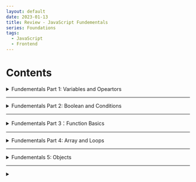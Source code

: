```yaml
---
layout: default
date: 2023-01-13
title: Review - JavaScript Fundementals
series: Foundations
tags:
  - JavaScript
  - Frontend
---
```

# Contents
<details>
  <summary>Fundementals Part 1: Variables and Opeartors</summary>

  >

  <details>
  <summary>Name the three ways to declare a variable</summary>
      
  `const`, `let`, `var`
  </details>

  <details>

  <summary>Which of the three variable declarations should you avoid and why?</summary>

  `var`, it has unexpected behaviours
  </details>

  <details>
    <summary>What rules should you follow when naming variables?</summary>
      
  - only use letters, digits or symbols `$` and `_`
  - never start with a digit

  </details>

  <details>
    <summary> What happens when you add numbers and strings together?</summary>
    
    if any of the operands is a string, the other one will be converted to a string as well
  </details>

  <details>
    <summary>How does the Modulo (%), or Remainder, operator work?</summary>

  the result of `a % b` is the remainder of integer a divided by b</p>
  </details>

  <details>
    <summary>Explain the difference between == and ===.</summary>

  - `==` checks only the equality of the data value, not the data type
  - `===` checks the equality of both the value and data type
  </details>

  <details>
    <summary>When would you receive a NaN result?</summary>
    
  tring to do arithmetic with a non-numeric string will result in NaN (not a number)
  </details>

  <details>
    <summary>How do you increment and decrement a number?</summary>
    
  increment operator: ++, decrement operator: --
  </details>

  <details>
    <summary>Explain the difference between prefixing and postfixing increment/decrement operators.</summary>

  - their return values are different
  - a++: return the older value of a first, then increment
  - ++a: a is increment first, then return the new value of a
  </details>

  <details>
    <summary>What is operator precedence and how is it handled in JS?</summary>
    
  if an expression has multiple operators, their execution order is defined by the precedence
  </details>

  <details>
    <summary> How do you access developer tools and the console?</summary>
    
  right click on the blank webpage and click `inspect` option</p>
  </details>

  <details>
    <summary>How do you log information to the console?</summary> 
      
  once open up the developer tools, select the `console` tab, all the `console.log()` will show up there
  </details>

  <details>
    <summary>What does unary plus operator do to string representations of integers? eg. +"10"</summary>

  it will convert the string into a number
  </details>
</details>

---

<details>
  <summary>Fundementals Part 2: Boolean and Conditions</summary>

  >

<details>
  <summary>What are the eight data types in JavaScript?</summary>

- Seven primitive data types:
  
  number, bigint, string, boolean, null, undefined, symbol

- one non-primitive data type:
  
  object

</details>

<details>
  <summary>Which data type is NOT primitive?</summary>

object


</details>
<details>
  <summary>What is the relationship between null and undefined?</summary>

null refers to variable that does not exist

undefined refers to declared varriable that does not have a value assignned yet 

</details>
<details>
  <summary>What is the difference between single, double, and backtick quotes for strings?</summary>

single and double quotes are the same, can both be used to create a string value, however, they can't be used inside the value properly without escape characters .

backtick quotes can be used to create a template string which can include variable wrrapped with `${}`, inside the string value.
</details>
<details>
  <summary>What is the term for embedding variables/expressions in a string?</summary>

template literal

</details>
<details>
  <summary>Which type of quote lets you embed variables/expressions in a string?</summary>

backtick quotes

</details>
<details>
  <summary>How do you embed variables/expressions in a string?</summary>

wrap the variable name with `${}` 

</details>
<details>
  <summary>How do you use escape characters in a string?</summary>

put backslash `\` before the character

</details>
<details>
  <summary>What is the difference between the slice/substring/substr string methods?</summary>

`slice` vs `substring`: both use `posStart` and `posEnd` as parameters, however negtive number is not allowed in `substring`

`slice` vs `substr`: second parameter is different, `substr` uses length

</details>
<details>
  <summary>What are the three logical operators and what do they stand for?</summary>

three: `||`, `&&`,`!`

chain of `||`: finds the first truthy value, if not rreturns the last

nullish coalescing: `??`

</details>
<details>
  <summary>What are the comparison operators?</summary>

greater than, less than, equal, not equal

</details>
<details>
  <summary>What are truthy and falsy values?</summary>

- truthy value: the value if converts to a boolean it returns true
- falsy value: the value if converts to a boolean it returns false

</details>
<details>
  <summary>What are the falsy values in JavaScript?</summary>

```
null, undefined, 0, "", NaN
```

</details>
<details>
  <summary>What are conditionals?</summary>

an expression that evaluates to a boolean

</details>
<details>
  <summary>What is the syntax for an if/else conditional?</summary>

```
if (condition) {
  // code to execute if the condition is true
}

```
</details>
<details>
  <summary>What is the syntax for a switch statement?</summary>

```
switch(expressin){
  case value1:
    //code to execute
    break;
  case value2:
    //code to execute
    break;
  default:
}

```
</details>
<details>
  <summary>What is the syntax for a ternary operator?</summary>

```
condition ? <expression1 if true>: <expression2>
```

</details>
<details>
  <summary>What is nesting?</summary>

put one `if...else...` statement inside another one

</details>

</details>

---

<details>
  <summary>Fundementals Part 3：Function Basics</summary>

 >

<details>
  <summary>What are functions useful for?</summary>

functions are used to store a block of code and allows you to execute them repeatedly with a single short command. 

</details>

<details>
  <summary>How do you invoke a function?</summary>

function name followed with `()` and parameters inside.

</details>

<details>
  <summary>What are anonymous functions?</summary>

a function without name.

</details>

<details>
  <summary>What is function scope?</summary>

when a function is created, the variables and other thing definesd inside the function can not be accessed from the outside of the function. So it's the area enclosed with `{}` when the function  is decalared.

</details>

<details>
  <summary>What are return values?</summary>

Return value is the value returned when function is finished.

</details>

<details>
  <summary>What are arrow functions?</summary>

a simple and concise way of creating function.

</details>

</details>

---

<details>
  <summary>Fundementals Part 4: Array and Loops</summary>

>

<details>
  <summary>What is an array?</summary>

a special variable that can hold more than one value.

</details>

<details>
  <summary>What are arrays useful for?</summary>

it is useful to store a list of values under a single varaible name and allows you to access a specific one with the index number.

</details>

<details>
  <summary>How do you access an array element?</summary>

bracket notation: variable name followed with brackets and index number.

</details>

<details>
  <summary>How do you change an array element?</summary>

use bracket notation to reassign the value.

</details>

<details>
  <summary>What are some useful array properties?</summary>

length property, access the first and the last element 

</details>

<details>
  <summary>What are some useful array methods?</summary>

loop through the array with forEach, add and remove elements from the array

</details>

<details>
  <summary>What are loops useful for?</summary>

useful for to doing the same thing over and over again

</details>

<details>
  <summary>What is the break statement?</summary>

exits the loop before all iterations have been completed

</details>

<details>
  <summary>What is the continue statement?</summary>

skip the current iteration and move to the next iteration

</details>

<details>
  <summary>What is the advantage of writing automated tests?</summary>

writing automated tests are describi8ng how the code should work before actaully implementing it. you write the test that uses the code and supplies the expected results. It is more productive and makes it easier to add new features without breaking previous features in large code base.

</details>

</details>

---

<details>
  <summary>Fundementals 5: Objects</summary>

   >

<details>
  <summary>What is the difference between objects and arrays?</summary>

objects are associative arrays which uses named index while array uses numbered index. object stores key-value pairs.

</details>

<details>
  <summary>How do you access object properties?</summary>

bracket or dot notation.

</details>

<details>
  <summary>What is Array.prototype.map() useful for?</summary>

map method calls a function on each element in the array ans returns the values as an array.

</details>

<details>
  <summary>What is Array.prototype.reduce() useful for?</summary>

the reduce method calls a reducer function on each of the element in the array and returns the final single accumulated value. 

</details>

</details>

---

<details>
  <summary></summary>
   
  >


</details>


















 